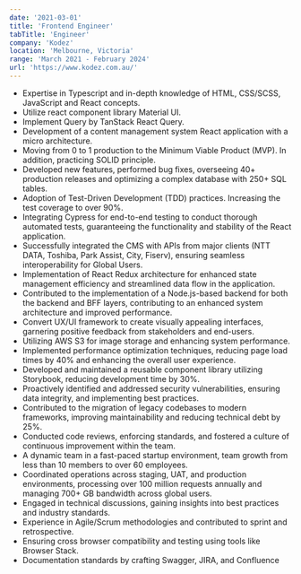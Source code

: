 ```yaml
---
date: '2021-03-01'
title: 'Frontend Engineer'
tabTitle: 'Engineer'
company: 'Kodez'
location: 'Melbourne, Victoria'
range: 'March 2021 - February 2024'
url: 'https://www.kodez.com.au/'
---
```


- Expertise in Typescript and in-depth knowledge of HTML, CSS/SCSS, JavaScript and React concepts.
- Utilize react component library Material UI.
- Implement Query by TanStack React Query.
- Development of a content management system React application with a micro architecture.
- Moving from 0 to 1 production to the Minimum Viable Product (MVP). In addition, practicing SOLID principle.
- Developed new features, performed bug fixes, overseeing 40+ production releases and optimizing a complex database with 250+ SQL tables.
- Adoption of Test-Driven Development (TDD) practices. Increasing the test coverage to over 90%.
- Integrating Cypress for end-to-end testing to conduct thorough automated tests, guaranteeing the functionality and stability of the React application.
- Successfully integrated the CMS with APIs from major clients (NTT DATA, Toshiba, Park Assist, City, Fiserv), ensuring seamless interoperability for Global Users.
- Implementation of React Redux architecture for enhanced state management efficiency and streamlined data flow in the application.
- Contributed to the implementation of a Node.js-based backend for both the backend and BFF layers, contributing to an enhanced system architecture and improved performance.
- Convert UX/UI framework to create visually appealing interfaces, garnering positive feedback from stakeholders and end-users.
- Utilizing AWS S3 for image storage and enhancing system performance.
- Implemented performance optimization techniques, reducing page load times by 40% and enhancing the overall user experience.
- Developed and maintained a reusable component library utilizing Storybook, reducing development time by 30%.
- Proactively identified and addressed security vulnerabilities, ensuring data integrity, and implementing best practices.
- Contributed to the migration of legacy codebases to modern frameworks, improving maintainability and reducing technical debt by 25%.
- Conducted code reviews, enforcing standards, and fostered a culture of continuous improvement within the team.
- A dynamic team in a fast-paced startup environment, team growth from less than 10 members to over 60 employees.
- Coordinated operations across staging, UAT, and production environments, processing over 100 million requests annually and managing 700+ GB bandwidth across global users.
- Engaged in technical discussions, gaining insights into best practices and industry standards.
- Experience in Agile/Scrum methodologies and contributed to sprint and retrospective.
- Ensuring cross browser compatibility and testing using tools like Browser Stack.
- Documentation standards by crafting Swagger, JIRA, and Confluence
